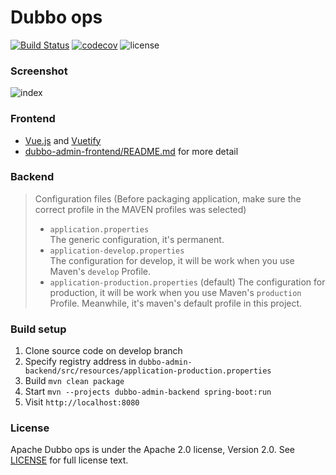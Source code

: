 # Dubbo ops

[![Build Status](https://travis-ci.org/apache/incubator-dubbo-ops.svg?branch=master)](https://travis-ci.org/apache/incubator-dubbo-ops)
[![codecov](https://codecov.io/gh/apache/incubator-dubbo-ops/branch/master/graph/badge.svg)](https://codecov.io/gh/apache/incubator-dubbo-ops)
![license](https://img.shields.io/github/license/apache/incubator-dubbo-ops.svg)

### Screenshot

![index](https://raw.githubusercontent.com/apache/incubator-dubbo-ops/develop/dubbo-admin-frontend/src/assets/index.png)

### Frontend

- [Vue.js](https://vuejs.org) and [Vuetify](https://vuetifyjs.com)
- [dubbo-admin-frontend/README.md](dubbo-admin-frontend/README.md) for more detail

### Backend

> Configuration files (Before packaging application, make sure the correct profile in the MAVEN profiles was selected)
>
> - `application.properties`  
>   The generic configuration, it's permanent.
> - `application-develop.properties`  
>   The configuration for develop, it will be work when you use Maven's `develop` Profile.
> - `application-production.properties` (default)
>   The configuration for production, it will be work when you use Maven's `production` Profile. Meanwhile, it's maven's default profile in this project.

### Build setup

1. Clone source code on develop branch
2. Specify registry address in `dubbo-admin-backend/src/resources/application-production.properties`
3. Build `mvn clean package`
4. Start `mvn --projects dubbo-admin-backend spring-boot:run`
5. Visit `http://localhost:8080`

### License

Apache Dubbo ops is under the Apache 2.0 license, Version 2.0.
See [LICENSE](https://github.com/apache/incubator-dubbo-ops/blob/develop/LICENSE) for full license text.
